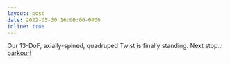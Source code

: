 ```yaml
---
layout: post
date: 2022-05-30 16:00:00-0400
inline: true
---
```


Our 13-DoF, axially-spined, quadruped Twist is finally standing.  Next stop... [parkour](https://www.youtube.com/watch?v=2C3JEM8Szbw "Snow leopard wall jump")!